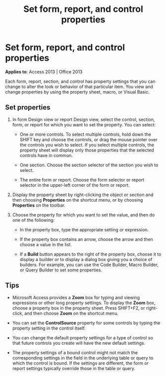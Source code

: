 ﻿---
title: Set form, report, and control properties
TOCTitle: Set form, report, and control properties
description: Each form, report, section, and control has property settings that you can change to alter the look or behavior of that particular item in Access 2013.
ms:assetid: 03349d86-f107-9e49-89df-62f55f3a0735
ms:mtpsurl: https://msdn.microsoft.com/library/Ff844789(v=office.15)
ms:contentKeyID: 48542977
ms.date: 10/16/2018
mtps_version: v=office.15
f1_keywords:
- vbaac10.chm12286
f1_categories:
- Office.Version=v15
---

# Set form, report, and control properties

**Applies to**: Access 2013 | Office 2013

Each form, report, section, and control has property settings that you can change to alter the look or behavior of that particular item. You view and change properties by using the property sheet, macro, or Visual Basic.

## Set properties

1. In form Design view or report Design view, select the control, section, form, or report for which you want to set the property. You can select:
    
   - One or more controls. To select multiple controls, hold down the SHIFT key and choose the controls, or drag the mouse pointer over the controls you wish to select. If you select multiple controls, the property sheet will display only those properties that the selected controls have in common.
    
   - One section. Choose the section selector of the section you wish to select.
    
   - The entire form or report. Choose the form selector or report selector in the upper-left corner of the form or report.

2. Display the property sheet by right-clicking the object or section and then choosing **Properties** on the shortcut menu, or by choosing **Properties** on the toolbar.

3. Choose the property for which you want to set the value, and then do one of the following:
    
   - In the property box, type the appropriate setting or expression.
    
   - If the property box contains an arrow, choose the arrow and then choose a value in the list.
    
   - If a **Build** button appears to the right of the property box, choose it to display a builder or to display a dialog box giving you a choice of builders. For example, you can use the Code Builder, Macro Builder, or Query Builder to set some properties.

## Tips

- Microsoft Access provides a **Zoom** box for typing and viewing expressions or other long property settings. To display the **Zoom** box, choose a property box in the property sheet. Press SHIFT+F2, or right-click, and then choose **Zoom** on the shortcut menu.

- You can set the **ControlSource** property for some controls by typing the property setting in the control itself.

- You can change the default property settings for a type of control so that future controls you create will have the new default settings.

- The property settings of a bound control might not match the corresponding settings in the field in the underlying table or query to which the control is bound. If the settings are different, the form or report settings typically override those in the table or query.

